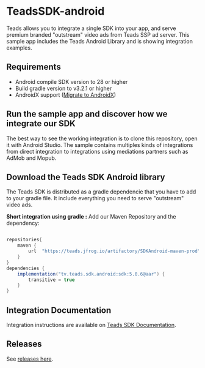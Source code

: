 # TeadsSDK-android

Teads allows you to integrate a single SDK into your app, and serve premium branded "outstream" video ads from Teads SSP ad server. This sample app includes the Teads Android Library and is showing integration examples.

## Requirements
* Android compile SDK version to 28 or higher
* Build gradle version to v3.2.1 or higher
* AndroidX support ([Migrate to AndroidX](https://developer.android.com/jetpack/androidx/migrate))

## Run the sample app and discover how we integrate our SDK
The best way to see the working integration is to clone this repository, open it with Android Studio. The sample contains multiples kinds of integrations from direct integration to integrations using mediations partners such as AdMob and Mopub.

## Download the Teads SDK Android library

The Teads SDK is distributed as a gradle dependencie that you have to add to your gradle file. It include everything you need to serve "outstream" video ads.

**Short integration using gradle :**
Add our Maven Repository and the dependency: 
```groovy

repositories{
    maven {
        url  "https://teads.jfrog.io/artifactory/SDKAndroid-maven-prod"
    }
}
dependencies {
    implementation("tv.teads.sdk.android:sdk:5.0.6@aar") {
        transitive = true
    }
}
```


## Integration Documentation
Integration instructions are available on [Teads SDK Documentation](https://support.teads.tv/support/solutions/articles/36000314755).

## Releases

See [releases here](https://github.com/teads/TeadsSDK-android/releases). 
